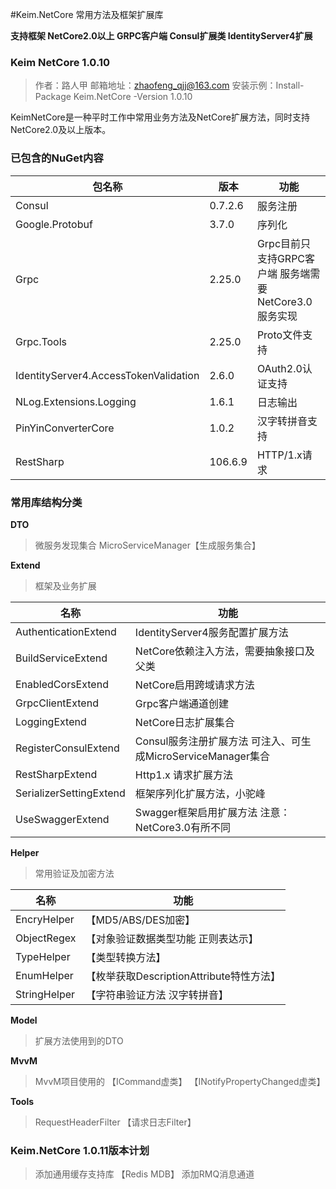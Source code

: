 #Keim.NetCore 常用方法及框架扩展库

**支持框架 NetCore2.0以上  GRPC客户端 Consul扩展类 IdentityServer4扩展**

### Keim NetCore 1.0.10
>作者：路人甲
>邮箱地址：zhaofeng_qjj@163.com
>安装示例：Install-Package Keim.NetCore -Version 1.0.10

KeimNetCore是一种平时工作中常用业务方法及NetCore扩展方法，同时支持NetCore2.0及以上版本。

### 已包含的NuGet内容
包名称  | 版本  |  功能
------------- | -------------|-------------
Consul  | 0.7.2.6 |  服务注册
Google.Protobuf  | 3.7.0  | 序列化
Grpc  | 2.25.0  | Grpc目前只支持GRPC客户端 服务端需要NetCore3.0服务实现
Grpc.Tools  | 2.25.0  | Proto文件支持
IdentityServer4.AccessTokenValidation  | 2.6.0  | OAuth2.0认证支持
NLog.Extensions.Logging  | 1.6.1  | 日志输出
PinYinConverterCore  | 1.0.2  | 汉字转拼音支持
RestSharp  | 106.6.9  | HTTP/1.x请求


### 常用库结构分类
**DTO**
>微服务发现集合
>MicroServiceManager【生成服务集合】

**Extend**
>框架及业务扩展

名称  | 功能
------------- | -------------
AuthenticationExtend |  IdentityServer4服务配置扩展方法
BuildServiceExtend	  | NetCore依赖注入方法，需要抽象接口及父类
EnabledCorsExtend		| NetCore启用跨域请求方法
GrpcClientExtend		| Grpc客户端通道创建
LoggingExtend			| NetCore日志扩展集合
RegisterConsulExtend	| Consul服务注册扩展方法 可注入、可生成MicroServiceManager集合
RestSharpExtend		| Http1.x 请求扩展方法
SerializerSettingExtend	| 框架序列化扩展方法，小驼峰
UseSwaggerExtend		| Swagger框架启用扩展方法 注意：NetCore3.0有所不同


**Helper**
>常用验证及加密方法

名称  | 功能
------------- | -------------
EncryHelper		|	【MD5/ABS/DES加密】
ObjectRegex		|	【对象验证数据类型功能 正则表达示】
TypeHelper		|		【类型转换方法】
EnumHelper		|		【枚举获取DescriptionAttribute特性方法】
StringHelper	|		【字符串验证方法 汉字转拼音】


**Model**
>扩展方法使用到的DTO

**MvvM**
>MvvM项目使用的	【ICommand虚类】	【INotifyPropertyChanged虚类】

**Tools**
>RequestHeaderFilter	【请求日志Filter】

### Keim.NetCore 1.0.11版本计划
>添加通用缓存支持库 【Redis MDB】
>添加RMQ消息通道
